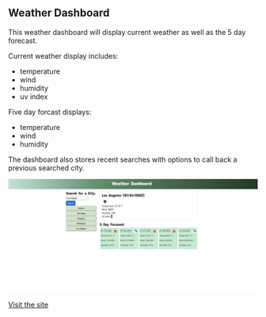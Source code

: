 ## Weather Dashboard

This weather dashboard will display current weather as well as the 5 day forecast. 

Current weather display includes:
* temperature
* wind
* humidity
* uv index

Five day forcast displays: 
* temperature
* wind
* humidity

The dashboard also stores recent searches with options to call back a previous searched city. 

![Screenshot](/assets/images/weather-dashboard-example.png)

[Visit the site](https://jsc-09.github.io/weather-dashboard/)